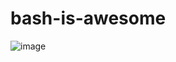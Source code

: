 # bash-is-awesome
![image](https://github.com/gma1k/bash-is-awesome/assets/138721734/3fa8d4a7-387d-4f2e-850c-079002fe2c94)
